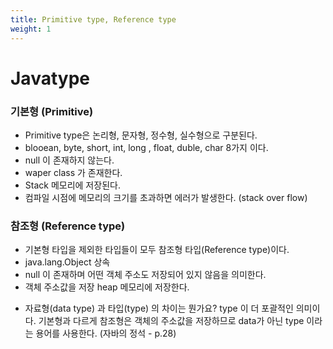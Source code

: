 ```yaml
---
title: Primitive type, Reference type 
weight: 1
---
```


# Javatype


### 기본형 (Primitive)

- Primitive type은 논리형, 문자형, 정수형, 실수형으로 구분된다.
- blooean, byte, short, int, long , float, duble, char 8가지 이다.
- null 이 존재하지 않는다.
- waper class 가 존재한다.
- Stack 메모리에 저장된다.
- 컴파일 시점에 메모리의 크기를 초과하면 에러가 발생한다. (stack over flow)


### 참조형 (Reference type)

- 기본형 타입을 제외한 타입들이 모두 참조형 타입(Reference type)이다.
- java.lang.Object 상속
- null 이 존재하며 어떤 객체 주소도 저장되어 있지 않음을 의미한다.
- 객체 주소값을 저장 heap 메모리에 저장한다.
 
 * 자료형(data type) 과 타입(type) 의 차이는 뭔가요?
 type 이 더 포괄적인 의미이다. 기본형과 다르게 참조형은 객체의 주소값을 저장하므로 data가 아닌 type 이라는 용어를 사용한다.
 (자바의 정석 - p.28)
